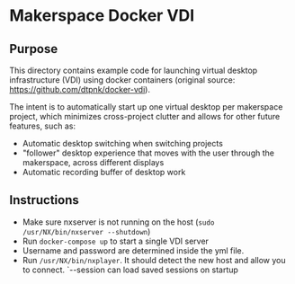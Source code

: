 # Makerspace Docker VDI

## Purpose

This directory contains example code for launching virtual desktop infrastructure (VDI) using docker containers (original source: https://github.com/dtpnk/docker-vdi). 

The intent is to automatically start up one virtual desktop per makerspace project, which minimizes cross-project clutter and allows for other future features, such as:

* Automatic desktop switching when switching projects
* "follower" desktop experience that moves with the user through the makerspace, across different displays
* Automatic recording buffer of desktop work

## Instructions

* Make sure nxserver is not running on the host (`sudo /usr/NX/bin/nxserver --shutdown`)
* Run `docker-compose up` to start a single VDI server
* Username and password are determined inside the yml file.
* Run `/usr/NX/bin/nxplayer`. It should detect the new host and allow you to connect. `--session can load saved sessions on startup
